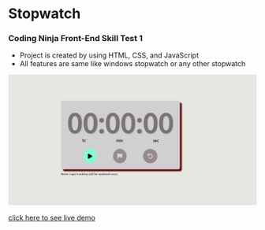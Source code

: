 # Stopwatch

### Coding Ninja Front-End Skill Test 1

- Project is created by using HTML, CSS, and JavaScript
- All features are same like windows stopwatch or any other stopwatch

<img src="./assets/img/live_img.png" alt="Live image">

[click here to see live demo](https://pktherock.github.io/Stopwatch/)
